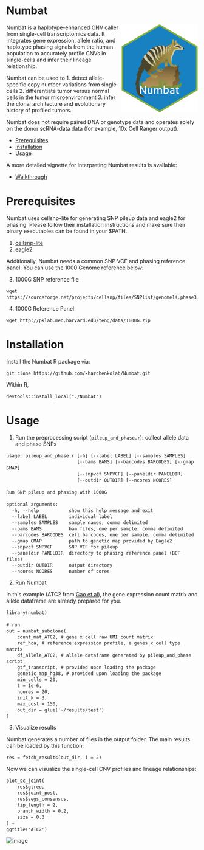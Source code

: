 # Numbat

<img src="logo.png" align="right" width="200">

Numbat is a haplotype-enhanced CNV caller from single-cell transcriptomics data. It integrates gene expression, allele ratio, and haplotype phasing signals from the human population to accurately profile CNVs in single-cells and infer their lineage relationship. 

Numbat can be used to 1. detect allele-specific copy number variations from single-cells 2. differentiate tumor versus normal cells in the tumor microenvironment 3. infer the clonal architecture and evolutionary history of profiled tumors. 

Numbat does not require paired DNA or genotype data and operates solely on the donor scRNA-data data (for example, 10x Cell Ranger output).

- [Prerequisites](#prerequisites)
- [Installation](#installation)
- [Usage](#usage)

A more detailed vignette for interpreting Numbat results is available:
- [Walkthrough](http://pklab.med.harvard.edu/teng)

# Prerequisites
Numbat uses cellsnp-lite for generating SNP pileup data and eagle2 for phasing. Please follow their installation instructions and make sure their binary executables can be found in your $PATH.

1. [cellsnp-lite](https://github.com/single-cell-genetics/cellsnp-lite)
2. [eagle2](https://alkesgroup.broadinstitute.org/Eagle/)

Additionally, Numbat needs a common SNP VCF and phasing reference panel. You can use the 1000 Genome reference below:

3. 1000G SNP reference file 
```
wget https://sourceforge.net/projects/cellsnp/files/SNPlist/genome1K.phase3.SNP_AF5e2.chr1toX.hg38.vcf.gz
```
4. 1000G Reference Panel
```
wget http://pklab.med.harvard.edu/teng/data/1000G.zip
```

# Installation
Install the Numbat R package via:
```
git clone https://github.com/kharchenkolab/Numbat.git
```
Within R,
```
devtools::install_local("./Numbat")
```

# Usage
1. Run the preprocessing script (`pileup_and_phase.r`): collect allele data and phase SNPs
```
usage: pileup_and_phase.r [-h] [--label LABEL] [--samples SAMPLES]
                          [--bams BAMS] [--barcodes BARCODES] [--gmap GMAP]
                          [--snpvcf SNPVCF] [--paneldir PANELDIR]
                          [--outdir OUTDIR] [--ncores NCORES]

Run SNP pileup and phasing with 1000G

optional arguments:
  -h, --help           show this help message and exit
  --label LABEL        individual label
  --samples SAMPLES    sample names, comma delimited
  --bams BAMS          bam files, one per sample, comma delimited
  --barcodes BARCODES  cell barcodes, one per sample, comma delimited
  --gmap GMAP          path to genetic map provided by Eagle2
  --snpvcf SNPVCF      SNP VCF for pileup
  --paneldir PANELDIR  directory to phasing reference panel (BCF files)
  --outdir OUTDIR      output directory
  --ncores NCORES      number of cores
```

2. Run Numbat

In this example (ATC2 from [Gao et al](https://www.nature.com/articles/s41587-020-00795-2)), the gene expression count matrix and allele dataframe are already prepared for you.
```
library(numbat)

# run
out = numbat_subclone(
    count_mat_ATC2, # gene x cell raw UMI count matrix 
    ref_hca, # reference expression profile, a genes x cell type matrix
    df_allele_ATC2, # allele dataframe generated by pileup_and_phase script
    gtf_transcript, # provided upon loading the package
    genetic_map_hg38, # provided upon loading the package
    min_cells = 20,
    t = 1e-6,
    ncores = 20,
    init_k = 3,
    max_cost = 150,
    out_dir = glue('~/results/test')
)
```
3. Visualize results

Numbat generates a number of files in the output folder. The main results can be loaded by this function:
```
res = fetch_results(out_dir, i = 2)
```

Now we can visualize the single-cell CNV profiles and lineage relationships:
```
plot_sc_joint(
    res$gtree,
    res$joint_post,
    res$segs_consensus,
    tip_length = 2,
    branch_width = 0.2,
    size = 0.3
) +
ggtitle('ATC2')
```
![image](https://user-images.githubusercontent.com/13375875/144479138-0cf007cd-a979-4910-835d-fd20b920ba67.png)



